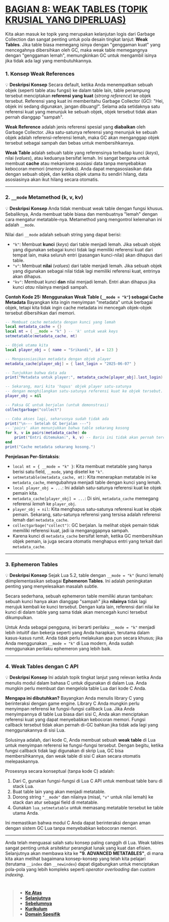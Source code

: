 # **[BAGIAN 8: WEAK TABLES (TOPIK KRUSIAL YANG DIPERLUAS)][0]**

Kita akan masuk ke topik yang merupakan kelanjutan logis dari Garbage Collection dan sangat penting untuk pola desain tingkat lanjut: **Weak Tables**. Jika table biasa memegang isinya dengan "genggaman kuat" yang mencegahnya dibersihkan oleh GC, maka weak table memegangnya dengan "genggaman lemah", memungkinkan GC untuk mengambil isinya jika tidak ada lagi yang membutuhkannya.

### **1. Konsep Weak References**

💡 **Deskripsi Konsep**
Secara default, ketika Anda menempatkan sebuah objek (seperti table atau fungsi) ke dalam table lain, table penampung tersebut menciptakan **referensi yang kuat** (*strong reference*) ke objek tersebut. Referensi yang kuat ini memberitahu Garbage Collector (GC): "Hei, objek ini sedang digunakan, jangan dibuang!". Selama ada setidaknya satu referensi kuat yang menunjuk ke sebuah objek, objek tersebut tidak akan pernah dianggap "sampah".

**Weak Reference** adalah jenis referensi spesial yang **diabaikan** oleh Garbage Collector. Jika satu-satunya referensi yang menunjuk ke sebuah objek adalah referensi-referensi lemah, maka GC akan menganggap objek tersebut sebagai sampah dan bebas untuk membersihkannya.

**Weak Table** adalah sebuah table yang referensinya terhadap kunci (*keys*), nilai (*values*), atau keduanya bersifat lemah. Ini sangat berguna untuk membuat **cache** atau mekanisme asosiasi data tanpa menyebabkan kebocoran memori (*memory leaks*). Anda dapat mengasosiasikan data dengan sebuah objek, dan ketika objek utama itu sendiri hilang, data asosiasinya akan ikut hilang secara otomatis.

---

### **2. `__mode` Metamethod (k, v, kv)**

💡 **Deskripsi Konsep**
Anda tidak membuat weak table dengan fungsi khusus. Sebaliknya, Anda membuat table biasa dan membuatnya "lemah" dengan cara mengatur metatable-nya. Metamethod yang mengontrol kelemahan ini adalah `__mode`.

Nilai dari `__mode` adalah sebuah string yang dapat berisi:
* `"k"`: Membuat **kunci** (*keys*) dari table menjadi lemah. Jika sebuah objek yang digunakan sebagai kunci tidak lagi memiliki referensi kuat dari tempat lain, maka seluruh entri (pasangan kunci-nilai) akan dihapus dari table.
* `"v"`: Membuat **nilai** (*values*) dari table menjadi lemah. Jika sebuah objek yang digunakan sebagai nilai tidak lagi memiliki referensi kuat, entrinya akan dihapus.
* `"kv"`: Membuat kunci **dan** nilai menjadi lemah. Entri akan dihapus jika kunci *atau* nilainya menjadi sampah.

**Contoh Kode 25: Menggunakan Weak Table (`__mode = "k"`) sebagai Cache Metadata**
Bayangkan kita ingin menyimpan "metadata" untuk berbagai objek, tetapi kita tidak ingin cache metadata ini mencegah objek-objek tersebut dibersihkan dari memori.

```lua
-- Membuat cache metadata dengan kunci yang lemah
local metadata_cache = {}
local mt = { __mode = "k" } -- 'k' untuk weak keys
setmetatable(metadata_cache, mt)

-- Objek utama kita
local player_obj = { name = "Srikandi", id = 123 }

-- Mengasosiasikan metadata dengan objek player
metadata_cache[player_obj] = { last_login = "2025-06-07" }

-- Tunjukkan bahwa data ada
print("Metadata untuk player:", metadata_cache[player_obj].last_login)

-- Sekarang, mari kita 'hapus' objek player satu-satunya
-- dengan menghilangkan satu-satunya referensi kuat ke objek tersebut.
player_obj = nil

-- Paksa GC untuk berjalan (untuk demonstrasi)
collectgarbage("collect")

-- Coba akses lagi, seharusnya sudah tidak ada
print("\n--- Setelah GC berjalan ---")
-- 'pairs' akan menunjukkan bahwa table sekarang kosong
for k, v in pairs(metadata_cache) do
    print("Entri ditemukan:", k, v) -- Baris ini tidak akan pernah tercetak
end
print("Cache metadata sekarang kosong.")
```

**Penjelasan Per-Sintaksis**:
* `local mt = { __mode = "k" }`: Kita membuat metatable yang hanya berisi satu field, `__mode`, yang disetel ke `"k"`.
* `setmetatable(metadata_cache, mt)`: Kita menerapkan metatable ini ke `metadata_cache`, mengubahnya menjadi table dengan kunci yang lemah.
* `local player_obj = ...`: Ini adalah satu-satunya referensi kuat ke objek pemain kita.
* `metadata_cache[player_obj] = ...`: Di sini, `metadata_cache` memegang referensi *lemah* ke `player_obj`.
* `player_obj = nil`: Kita menghapus satu-satunya referensi kuat ke objek pemain. Sekarang, satu-satunya referensi yang tersisa adalah referensi lemah dari `metadata_cache`.
* `collectgarbage("collect")`: GC berjalan. Ia melihat objek pemain tidak memiliki referensi kuat, jadi ia menganggapnya sampah.
* Karena kunci di `metadata_cache` bersifat lemah, ketika GC membersihkan objek pemain, ia juga secara otomatis menghapus entri yang terkait dari `metadata_cache`.

---

### **3. Ephemeron Tables**

💡 **Deskripsi Konsep**
Sejak Lua 5.2, table dengan `__mode = "k"` (kunci lemah) diimplementasikan sebagai **Ephemeron Tables**. Ini adalah peningkatan penting yang menyelesaikan masalah subtle.

Secara sederhana, sebuah ephemeron table memiliki aturan tambahan: sebuah kunci hanya akan dianggap "sampah" jika **nilainya** tidak lagi merujuk kembali ke kunci tersebut. Dengan kata lain, referensi dari nilai ke kunci di dalam table yang sama tidak akan mencegah kunci tersebut dikumpulkan.

Untuk Anda sebagai pengguna, ini berarti perilaku `__mode = "k"` menjadi lebih intuitif dan bekerja seperti yang Anda harapkan, terutama dalam kasus-kasus rumit. Anda tidak perlu melakukan apa pun secara khusus; jika Anda menggunakan `__mode = "k"` di Lua modern, Anda sudah menggunakan perilaku ephemeron yang lebih baik.

---

### **4. Weak Tables dengan C API**

💡 **Deskripsi Konsep**
Ini adalah topik tingkat lanjut yang relevan ketika Anda menulis modul dalam bahasa C untuk digunakan di dalam Lua. Anda mungkin perlu membuat dan mengelola table Lua dari kode C Anda.

**Mengapa ini dibutuhkan?**
Bayangkan Anda menulis library C yang berinteraksi dengan game engine. Library C Anda mungkin perlu menyimpan referensi ke fungsi-fungsi callback Lua. Jika Anda menyimpannya di table Lua biasa dari sisi C, Anda akan menciptakan referensi kuat yang dapat menyebabkan kebocoran memori. Fungsi callback tersebut tidak akan pernah di-GC bahkan jika tidak ada lagi yang menggunakannya di sisi Lua.

Solusinya adalah, dari kode C, Anda membuat sebuah **weak table** di Lua untuk menyimpan referensi ke fungsi-fungsi tersebut. Dengan begitu, ketika fungsi callback tidak lagi digunakan di skrip Lua, GC bisa membersihkannya, dan weak table di sisi C akan secara otomatis melepaskannya.

Prosesnya secara konseptual (tanpa kode C) adalah:
1.  Dari C, gunakan fungsi-fungsi di Lua C API untuk membuat table baru di stack Lua.
2.  Buat table lain yang akan menjadi metatable.
3.  Dorong string `"__mode"` dan nilainya (misal, `"v"` untuk nilai lemah) ke stack dan atur sebagai field di metatable.
4.  Gunakan `lua_setmetatable` untuk memasang metatable tersebut ke table utama Anda.

Ini memastikan bahwa modul C Anda dapat berinteraksi dengan aman dengan sistem GC Lua tanpa menyebabkan kebocoran memori.

---

Anda telah menguasai salah satu konsep paling canggih di Lua. Weak tables sangat penting untuk arsitektur perangkat lunak yang kuat dan efisien. Selanjutnya akan membawa kita ke **"9. ADVANCED METATABLES"**, di mana kita akan melihat bagaimana konsep-konsep yang telah kita pelajari (terutama `__index` dan `__newindex`) dapat digabungkan untuk menciptakan pola-pola yang lebih kompleks seperti *operator overloading* dan *custom indexing*.

#

> - **[Ke Atas](#)**
> - **[Selanjutnya][selanjutnya]**
> - **[Sebelumnya][sebelumnya]**
> - **[Kurikulum][kurikulum]**
> - **[Domain Spesifik][domain]**

[domain]: ../../../../../../README.md
[kurikulum]: ../../../../README.md
[sebelumnya]: ../bagian-7/README.md
[selanjutnya]: ../bagian-9/README.md

<!----------------------------------------------------->

[0]: ../README.md#8-weak-tables-topik-krusial-yang-diperluas
[1]: ../
[2]: ../
[3]: ../
[4]: ../
[5]: ../
[6]: ../
[7]: ../
[8]: ../
[9]: ../
[10]: ../
[11]: ../
[12]: ../
[13]: ../
[14]: ../
[15]: ../
[16]: ../
[17]: ../
[18]: ../
